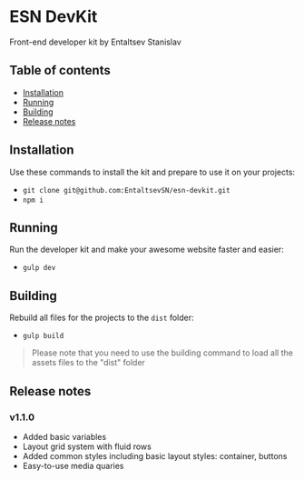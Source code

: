 # ESN DevKit
Front-end developer kit by Entaltsev Stanislav

## Table of contents
* [Installation](#installation)
* [Running](#running)
* [Building](#building)
* [Release notes](#release-notes)

## Installation

Use these commands to install the kit and prepare to use it on your projects:
* ``` git clone git@github.com:EntaltsevSN/esn-devkit.git ```
* ``` npm i ```

## Running 

Run the developer kit and make your awesome website faster and easier:
* ``` gulp dev ```

## Building

Rebuild all files for the projects to the ``` dist ``` folder:
* ``` gulp build ```

> Please note that you need to use the building command to load all the assets files to the "dist" folder

## Release notes

### v1.1.0

* Added basic variables
* Layout grid system with fluid rows
* Added common styles including basic layout styles: container, buttons
* Easy-to-use media quaries